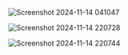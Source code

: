 ![Screenshot 2024-11-14 041047](https://github.com/user-attachments/assets/c835eda2-e4c6-4df6-ac23-4f201127736d)

![Screenshot 2024-11-14 220728](https://github.com/user-attachments/assets/eb7f81e4-972c-4f57-8233-a6b3100dadd8)

![Screenshot 2024-11-14 220744](https://github.com/user-attachments/assets/6c0b89af-ed89-44b9-a6cc-e0de8ae4ca35)
